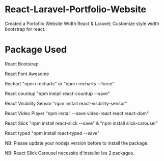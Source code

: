 # React-Laravel-Portfolio-Website

Created a Portoflio Website Width React & Laravel; Customize style width bootstrap for react.

# Package Used

React Bootstrap

React Font Awesome 

Rechart "npm i recharts" or "npm i recharts --force"

React countup "npm install react-countup --save"

React Visibility Sensor "npm install react-visibility-sensor"

React Video Player "npm install --save video-react react react-dom"

React Slick "npm install react-slick --save" & "npm install slick-carousel"

React typed "npm install react-typed --save"

NB: Please update your nodejs version before to install the package.

NB: React Slick Carousel necessite d'installer les 2 packages.
